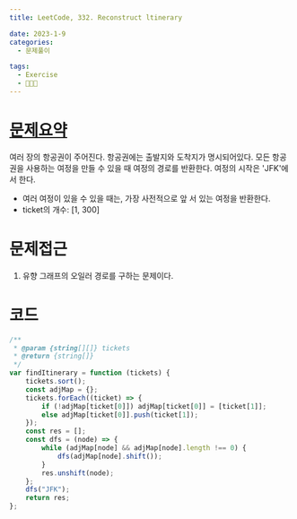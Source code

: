```yaml
---
title: LeetCode, 332. Reconstruct ltinerary

date: 2023-1-9
categories:
  - 문제풀이

tags:
  - Exercise
  - 🧑🏻‍💻
---
```


# [문제요약](https://leetcode.com/problems/reconstruct-itinerary/description/)

여러 장의 항공권이 주어진다. 항공권에는 출발지와 도착지가 명시되어있다. 모든 항공권을 사용하는 여정을 만들 수 있을 때 여정의 경로를 반환한다. 여정의 시작은 'JFK'에서 한다.

- 여러 여정이 있을 수 있을 때는, 가장 사전적으로 앞 서 있는 여정을 반환한다.
- ticket의 개수: [1, 300]

# 문제접근

1. 유향 그래프의 오일러 경로를 구하는 문제이다.

# 코드

```javascript
/**
 * @param {string[][]} tickets
 * @return {string[]}
 */
var findItinerary = function (tickets) {
	tickets.sort();
	const adjMap = {};
	tickets.forEach((ticket) => {
		if (!adjMap[ticket[0]]) adjMap[ticket[0]] = [ticket[1]];
		else adjMap[ticket[0]].push(ticket[1]);
	});
	const res = [];
	const dfs = (node) => {
		while (adjMap[node] && adjMap[node].length !== 0) {
			dfs(adjMap[node].shift());
		}
		res.unshift(node);
	};
	dfs("JFK");
	return res;
};
```
